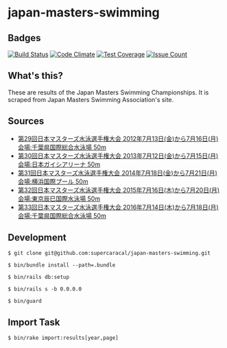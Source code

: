 # japan-masters-swimming

## Badges

[![Build Status](https://travis-ci.org/supercaracal/japan-masters-swimming.svg?branch=master)](https://travis-ci.org/supercaracal/japan-masters-swimming)
[![Code Climate](https://codeclimate.com/github/supercaracal/japan-masters-swimming/badges/gpa.svg)](https://codeclimate.com/github/supercaracal/japan-masters-swimming)
[![Test Coverage](https://codeclimate.com/github/supercaracal/japan-masters-swimming/badges/coverage.svg)](https://codeclimate.com/github/supercaracal/japan-masters-swimming/coverage)
[![Issue Count](https://codeclimate.com/github/supercaracal/japan-masters-swimming/badges/issue_count.svg)](https://codeclimate.com/github/supercaracal/japan-masters-swimming/issues)

## What's this?

These are results of the Japan Masters Swimming Championships. It is scraped from Japan Masters Swimming Association's site.

## Sources

* [第29回日本マスターズ水泳選手権大会 2012年7月13日(金)から7月16日(月) 会場:千葉県国際総合水泳場 50m](http://www.tdsystem.co.jp/JAPANMASTERS2012/PRO.HTM)
* [第30回日本マスターズ水泳選手権大会 2013年7月12日(金)から7月15日(月) 会場:日本ガイシアリーナ 50m](http://www.tdsystem.co.jp/JapanMasters/2013/PRO.HTM)
* [第31回日本マスターズ水泳選手権大会 2014年7月18日(金)から7月21日(月) 会場:横浜国際プール 50m](http://www.tdsystem.co.jp/Masters/JM2014/PRO.HTM)
* [第32回日本マスターズ水泳選手権大会 2015年7月16日(木)から7月20日(月) 会場:東京辰巳国際水泳場 50m](http://www.tdsystem.co.jp/Masters/JM2015/PRO.HTM)
* [第33回日本マスターズ水泳選手権大会 2016年7月14日(木)から7月18日(月) 会場:千葉県国際総合水泳場 50m](http://www.tdsystem.co.jp/Masters/JM2016/PRO.HTM)

## Development

```
$ git clone git@github.com:supercaracal/japan-masters-swimming.git
```

```
$ bin/bundle install --path=.bundle
```

```
$ bin/rails db:setup
```

```
$ bin/rails s -b 0.0.0.0
```

```
$ bin/guard
```

## Import Task

```
$ bin/rake import:results[year,page]
```

